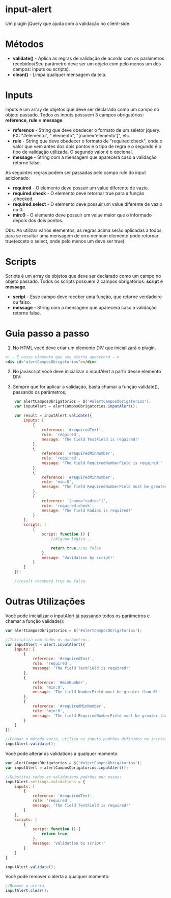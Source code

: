 # input-alert
Um plugin jQuery que ajuda com a validação no client-side.

# Métodos
- **validate()** - Aplica as regras de validação de acordo com os parâmetros recebidos(Seu parâmetro deve ser um objeto com pelo menos um dos campos: inputs ou scripts).
- **clean()** - Limpa qualquer mensagem da tela.

# Inputs
inputs é um array de objetos que deve ser declarado como um campo no objeto passado. Todos os inputs possuem 3 campos obrigatórios: **reference**, **rule** e **message**.

- **reference** - String que deve obedecer o formato de um seletor jquery. EX: "#elemento", ".elemento", "[name='elemento']", etc.
- **rule** - String que deve obedecer o formato de "required:check", onde o valor que vem antes dos dois pontos é o tipo de regra e o segundo é o tipo de validação utilizada. O segundo valor é o opcional.
- **message** - String com a mensagem que aparecerá caso a validação retorne false.

As seguintes regras podem ser passadas pelo campo rule do input adicionado:

- **required** - O elemento deve possuir um value diferente de vazio.
- **required:check** - O elemento deve retornar true para a função .checked.
- **required:select** - O elemento deve possuir um value diferente de vazio ou 0.
- **min:0** - O elemento deve possuir um value maior que o informado depois dos dois pontos.

Obs: Ao utilizar vários elementos, as regras acima serão aplicadas a todos, para se resultar uma mensagem de erro nenhum elemento pode retornar true(exceto o select, onde pelo menos um deve ser true).

# Scripts
Scripts é um array de objetos que deve ser declarado como um campo no objeto passado. Todos os scripts possuem 2 campos obrigatórios: **script** e **message**.

- **script** - Esse campo deve receber uma função, que retorne verdadeiro ou falso.
- **message** - String com a mensagem que aparecerá caso a validação retorno false.

# Guia passo a passo

1. No HTML você deve criar um elemento DIV que inicializará o plugin.

```html
<!-- É nesse elemento que seu alerta aparecerá -->
<div id="alertCamposObrigatorios"></div>
```

2. No javascript você deve inicializar o inputAlert a partir desse elemento DIV:

3. Sempre que for aplicar a validação, basta chamar a função validate(), passando os parâmetros;

```javascript
    var alertCamposObrigatorios = $('#alertCamposObrigatorios');
    var inputAlert = alertCamposObrigatorios.inputAlert();

    var result = inputAlert.validate({
        inputs: [
            {
                reference: '#requiredText',
                rule: 'required',
                message: 'The field TextField is required!'
            },
            {
                reference: '#requiredMinNumber',
                rule: 'required',
                message: 'The field RequiredNumberField is required!'
            },
            {
                reference: '#requiredMinNumber',
                rule: 'min:0',
                message: 'The field RequiredNumberField must be greater than 0!'
            },
            {
                reference: '[name="radios"]',
                rule: 'required:check',
                message: 'The field Radios is required!'
            }
        ],
        scripts: [
            {
                script: function () {
                    //Alguma lógica...

                    return true;//ou false
                },
                message: 'Validation by script!'
            }
        ]
    });

    //result receberá true ou false.
```

# Outras Utilizações

Você pode inicializar o inputAlert já passando todos os parâmetros e chamar a função validade():

```javascript
var alertCamposObrigatorios = $('#alertCamposObrigatorios');

//Inicializa com todos os parâmetros.
var inputAlert = alert.inputAlert({
    inputs: [
        {
            reference: '#requiredText',
            rule: 'required',
            message: 'The field TextField is required!'
        },
        {
            reference: '#minNumber',
            rule: 'min:0',
            message: 'The field NumberField must be greater than 0!'
        },
        {
            reference: '#requiredMinNumber',
            rule: 'min:0',
            message: 'The field RequiredNumberField must be greater than 0!'
        }
    ]
});

//Chamar o método vazio, utiliza os inputs padrões definidos na inicialização.
inputAlert.validate();
```

Você pode alterar as validations a qualquer momento:

```javascript
var alertCamposObrigatorios = $('#alertCamposObrigatorios');
var inputAlert = alertCamposObrigatorios.inputAlert();

//Substitui todos as validations padrões por essas:
inputAlert.settings.validations = {
    inputs: [
        {
            reference: '#requiredText',
            rule: 'required',
            message: 'The field TextField is required!'
        }
    ],
    scripts: [
        {
            script: function () {
                return true;
            },
            message: 'Validation by script!'
        }
    ]
}

inputAlert.validate();
```

Você pode remover o alerta a qualquer momento:

```javascript
//Remove o alerta.
inputAlert.clear();
```